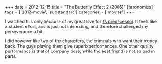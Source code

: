 +++
date = 2012-12-15
title = "The Butterfly Effect 2 (2006)"
[taxonomies]
tags = ['2012-movie', 'substandard']
categories = ['movies']
+++

I watched this only because of my great love for [its predecessor]. It
feels like a student effort, and is just not interesting, and therefore
challenged my perseverance a bit.

I did however like two of the characters, the criminals who want their
money back. The guys playing them give superb performances. One other
quality performance is that of company boss, while the best friend is
not so bad in parts.

  [its predecessor]: http://tshepang.net/the-butterfly-effect-2004
